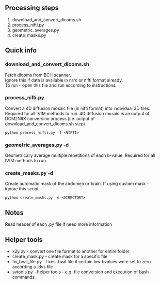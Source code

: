 ## Processing steps

1. download_and_convert_dicoms.sh 
2. process_nifti.py 
3. geometric_averages.py 
4. create_masks.py


## Quick info 

### download_and_convert_dicoms.sh

Fetch dicoms from BCH scanner.  
Ignore this if data is available in nrrd or nifti format already.  
To run - open this file and run according to instructions. 

### process_nifti.py 
Convert a 4D diffusion mosaic file (in nifti format) into individual 3D files.   
Required for all IVIM methods to run. 4D diffusion mosaic is an output of DCM2NIIX conversion process (i.e. output of download_and_convert_dicoms.sh step)   

`python process_nifti.py -f <NIFTI>`

  
### geometric_averages.py -d <DIRECTORY> 
Geometrically average multiple repetitions of each b-value. Required for all IVIM methods to run. 
### create_masks.py -d <DIRECTORY>
  
Create automatic mask of the abdomen or brain. If using custom mask - ignore this script. 
  
`python create_masks.py -d <DIRECTORY>`  

## Notes  
Read header of each .py file if need more information

## Helper tools 

- x2y.py - convert one file format to another for entire folder 
- create_mask.py - create mask for a specific file 
- fix_bval_file.py - fixes .bval file if certain low bvalues were set to zero according a .dvs file
- svtools.py - helper tools - e.g. file conversion and execution of bash commands.

